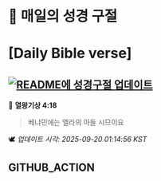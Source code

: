 # 🙏 매일의 성경 구절
# [Daily Bible verse]
## [![README에 성경구절 업데이트](https://github.com/DONGSUKA/first_test/actions/workflows/update-readme-bible.yml/badge.svg)](https://github.com/DONGSUKA/first_test/actions/workflows/update-readme-bible.yml)
<!-- START_BIBLE_VERSE -->
📖 **열왕기상 4:18**
> 베냐민에는 엘라의 아들 시므이요

🕊️ _업데이트 시각: 2025-09-20 01:14:56 KST_
  <!-- END_BIBLE_VERSE -->
## GITHUB_ACTION
